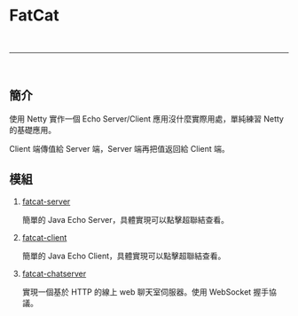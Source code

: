 # FatCat

<br>

---------

<br>

## 簡介

使用 Netty 實作一個 Echo Server/Client 應用沒什麼實際用處，單純練習 Netty 的基礎應用。

Client 端傳值給 Server 端，Server 端再把值返回給 Client 端。
<br>

## 模組

1.  [fatcat-server](./fatcat-server)

    簡單的 Java Echo Server，具體實現可以點擊超聯結查看。

2. [fatcat-client](./fatcat-client)

    簡單的 Java Echo Client，具體實現可以點擊超聯結查看。
    
3.  [fatcat-chatserver](./fatcat-chatserver)

    實現一個基於 HTTP 的線上 web 聊天室伺服器。使用 WebSocket 握手協議。